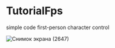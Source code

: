 # TutorialFps
simple code first-person character control


![Снимок экрана (2647)](https://github.com/XpravdaX/TutorialFps/assets/74926737/d4c8f2ad-08fa-4398-af98-804928dceea3)
